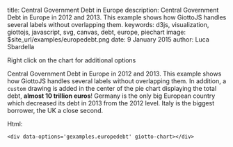 title: Central Government Debt in Europe
description: Central Government Debt in Europe in 2012 and 2013. This example shows how GiottoJS handles several labels without overlapping them.
keywords: d3js, visualization, giottojs, javascript, svg, canvas, debt, europe, piechart
image: $site_url/examples/europedebt.png
date: 9 January 2015
author: Luca Sbardella

<div class="row" giotto='$html_url/giotto.json'>
    <div class="col-sm-10">
        <div data-aspect-ratio="3:2">
        <div giotto-paper></div>
        </div>
    </div>
    <div class="col-sm-2">
        <p>Right click on the chart for additional options</p>
    </div>
</div>

Central Government Debt in Europe in 2012 and 2013. This example shows how GiottoJS handles several labels without overlapping them. In addition, a ``custom`` drawing is added in the center of the pie chart displaying the total debt, <strong>almost 10 trillion euros</strong>!
Germany is the only big European country which decreased its debt in 2013 from the 2012 level. Italy is the biggest borrower, the UK a close second.

Html:

    <div data-options='gexamples.europedebt' giotto-chart></div>
